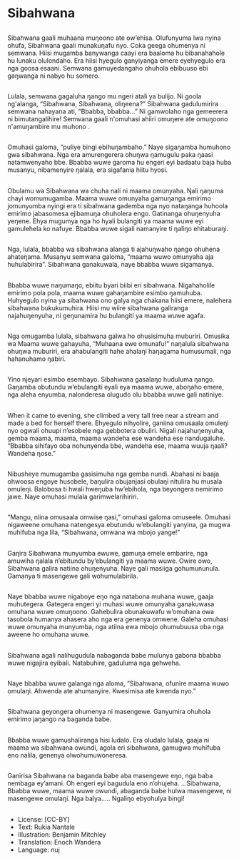 # Sibahwana

##
Sibahwana gaali muhaana muŋoono ate ow’ehisa.
Olufunyuma lwa nyina ohufa, Sibahwana gaali
munakuŋafu nyo. Coka geega ohumenya ni
semwana. Hiisi mugamba banywanga caayi era
baaloma hu bibanahahole hu lunaku olulondaho. Era
hiisi hyegulo ganyiyanga emere eyehyegulo era nga
goosa esaani. Semwana gamuyedangaho ohuhola
ebibuuso ebi gaŋwanga ni nabyo hu somero.

##
Lulala, semwana gagaluha ŋango
mu ngeri atali ya bulijo. Ni goola
ng'alanga, “Sibahwana, Sibahwana,
oliŋeena?”
Sibahwana gadulumirira semwana
nahayana ati, “Bbabba, bbabba...”
Ni gamwolaho nga gemeerera ni
bimutangalihire! Semwana gaali
n'omuhasi ahiiri omuŋere ate
omuŋoono n'amuŋambire mu
muhono .

##
Omuhasi galoma, “puliye bingi
ebihuŋambaho.” Naye sigaŋamba
humuhono gwa sibahwana. Nga era
amurengerera ohuŋwa ŋamugulu
paka ŋaasi natamwenyaho bbe.
Bbabba wuwe garoma hu engeri eyi
badaatu baja huba musanyu,
nibamenyire ŋalala, era sigafania
hiitu hyosi.

##
Obulamu wa Sibahwana wa chuha nali ni maama
omunyaha. Ŋali ŋaŋuma chayi womumugamba.
Maama wuwe omunyaha gamuŋanga emirimo
jomunyumba nyingi era ti sibahwana gademba nga
nyo nataŋanga huhoola emirimo jabasomesa
ejibamuŋa ohuholera engo.
Gatinanga ohuŋenyuha yeŋene. Ehya mugumya nga
ho hyali bulangiti ya maama wuwe eyi gamulehela
ko nafuye. Bbabba wuwe sigali namanyire ti ŋaliŋo
ehitaburaŋi.

##
Nga, lulala, bbabba wa sibahwana
alanga ti ajahuŋwaho ŋango
ohuhena ahateŋama. Musanyu
semwana galoma, “maama wuwo
omunyaha aja huhulabirira”.
Sibahwana ganakuwala, naye
bbabba wuwe sigamanya.

##
Bbabba wuwe naŋumaŋo, ebiitu byari biibi eri
sibahwana. Nigahaholile emirimo pola pola, maama
wuwe gahaŋambire esimbo ŋamuhuba. Huhyegulo
nyina ya sibahwana ono galya nga chakana hiisi
emere, nalehera sibahwana bukukumuhira. Hiisi mu
wiire sibahwana galiranga najahuŋenyuha, ni
geŋunamira hu bulangiti ya maama wuwe agafa.

##
Nga omugamba lulala, sibahwana
galwa ho ohusisimuha muburiri.
Omusika wa Maama wuwe
gahayuha, “Muhaana ewe
omunafu!” naŋalula sibahwana
ohuŋwa muburiri, era ahabulangiti
hahe ahalaŋi haŋagama
humusumali, nga hahanuhamo
ŋabiri.

##
Yino njeyari esimbo esembayo.
Sibahwana gasalaŋo huduluma
ŋango. Gaŋamba obutundu
w’ebulangiti eyali eya maama
wuwe, aboŋaho emere, nga aleha
enyumba, nalonderesa olugudo olu
bbabba wuwe gali natiniye.

##
When it came to evening, she climbed a very tall
tree near a stream and made a bed for herself there.
Ehyegulo nihyolire, ganiina omusaala omuleŋi nyo
ogwali ohuupi n’esobele nga gebbotera obuliri.
Nigali najahuŋenyuha, gemba maama, maama,
maama wandeha ese wandeha ese nandugaluhe.
“Bbabba sihifayo oba nohunyenda bbe, wandeha
ese, maama wuuja ŋaali? Wandeha ŋose.”

##
Nibusheye mumugamba gasisimuha nga gemba
nundi. Abahasi ni baaja ohwoosa engoye husobele,
baŋulira obujanjasi obulaŋi nitulira hu musala
omuleŋi. Balobosa ti hwali hweŋuba hw’ebihola, nga
beyongera nemirimo jawe. Naye omuhasi mulala
garimwelarihiriri.

##
“Mangu, niina omusaala omwise
ŋasi,” omuhasi galoma omuseele.
Omuhasi nigaweene omuhana
natengesya ebutundu w’ebulangiti
yanyina, ga mugwa muhifuba nga
lila, “Sibahwana, omwana wa mbojo
yange!”

##
Gaŋira Sibahwana munyumba
ewuwe, gamuŋa emele embarire,
nga amuwiha ŋalala n’ebitundu
by’ebulangiti ya maama wuwe.
Owire owo, Sibahwana galira natiina
ohuŋenyuha. Naye gali masiiga
gohumununula. Gamanya ti
masengewe gali wohumulabirila.

##
Naye bbabba wuwe nigaboye eŋo nga natabona
muhana wuwe, gaaja muhutegera. Gategera engeri
yi muhasi wuwe omunyaha ganakuwasa omuhana
wuwe omuŋoono.
Gahebulira obunakuwafu w’omuhana owa tasobola
humanya ahasera aho nga era genenya omwene.
Galeha omuhasi wuwe omunyaha munyumba, nga
atiina ewa mbojo ohumubuusa oba nga aweene ho
omuhana wuwe.

##
Sibahwana agali nalihugudula
nabaganda babe mulunya gabona
bbabba wuwe nigajira eyibali.
Natabuhire, gaduluma nga
gehweha.

##
Naye bbabba wuwe galanga nga
aloma, “Sibahwana, ofunire maama
wuwo omulaŋi.
Ahwenda ate ahumanyire.
Kwesimisa ate kwenda nyo.”

##
Sibahwana geyongera ohumenya ni masengewe.
Ganyumira ohuhola emirimo jaŋango na baganda
babe.

##
Bbabba wuwe gamushaliranga hisi ludalo. Era
oludalo lulala, gaaja ni maama wa sibahwana
owundi, agola eri sibahwana, gamugwa muhifuba
eno nalila, genenya olwohumuwoneresa.

##
Ganirisa Sibahwana na baganda
babe aba masengewe eŋo, nga
baba nembaga ey’amani. Oh engeri
eyi bagudula eno n’ohujeha.
...Sibahwana, Bbabba wuwe,
maama wuwe owundi, abaganda
babe hulwa masengewe, ni
masengewe omulaŋi. Nga balya.....
Ngaliŋo ebyohulya bingi!

##
* License: [CC-BY]
* Text: Rukia Nantale
* Illustration: Benjamin Mitchley
* Translation: Enoch Wandera
* Language: nuj
